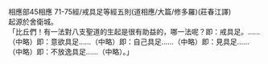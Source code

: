 相應部45相應 71-75經/戒具足等經五則(道相應/大篇/修多羅)(莊春江譯)  
起源於舍衛城。  
「比丘們！有一法對八支聖道的生起是很有助益的，哪一法呢？即：戒具足。……（中略）即：意欲具足……（中略）即：自己具足……（中略）即：見具足……（中略）即：不放逸具足……（中略）。」  
  
  
